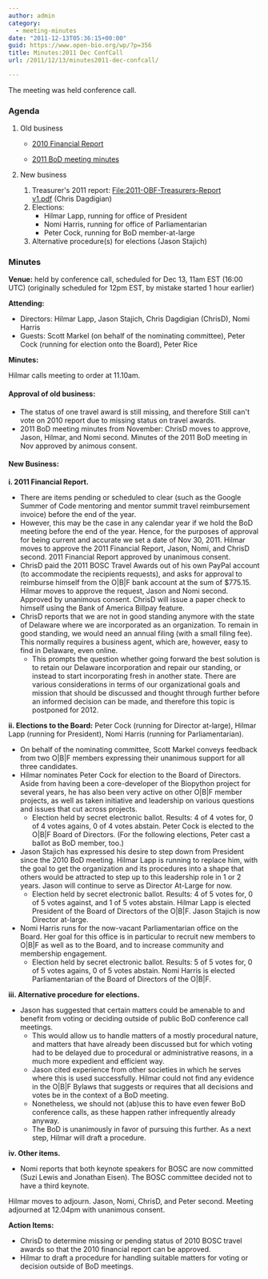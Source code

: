 ```yaml
---
author: admin
category:
  - meeting-minutes
date: "2011-12-13T05:36:15+00:00"
guid: https://www.open-bio.org/wp/?p=356
title: Minutes:2011 Dec ConfCall
url: /2011/12/13/minutes2011-dec-confcall/

---
```

The meeting was held conference call.

### Agenda

1. Old business

   - [2010 Financial Report](/obf-hugo-test/wiki/Minutes:2010_Financial_report)

   - [2011 BoD meeting minutes](/obf-hugo-test/wiki/Minutes:2011_ConfCall)
1. New business
   1. Treasurer's 2011 report: [File:2011-OBF-Treasurers-Report v1.pdf](/obf-hugo-test/wiki/File:2011-OBF-Treasurers-Report_v1.pdf) (Chris Dagdigian)
   1. Elections:
      - Hilmar Lapp, running for office of President
      - Nomi Harris, running for office of Parliamentarian
      - Peter Cock, running for BoD member-at-large
   1. Alternative procedure(s) for elections (Jason Stajich)

### Minutes

**Venue:** held by conference call, scheduled for Dec 13, 11am EST (16:00 UTC) (originally scheduled for 12pm EST, by mistake started 1 hour earlier)

**Attending:**

- Directors: Hilmar Lapp, Jason Stajich, Chris Dagdigian (ChrisD), Nomi Harris
- Guests: Scott Markel (on behalf of the nominating committee), Peter Cock (running for election onto the Board), Peter Rice

**Minutes:**

Hilmar calls meeting to order at 11.10am.

#### Approval of old business:

- The status of one travel award is still missing, and therefore Still can't vote on 2010 report due to missing status on travel awards.
- 2011 BoD meeting minutes from November: ChrisD moves to approve, Jason, Hilmar, and Nomi second. Minutes of the 2011 BoD meeting in Nov approved by animous consent.

#### New Business:

**i. 2011 Financial Report.**

- There are items pending or scheduled to clear (such as the Google Summer of Code mentoring and mentor summit travel reimbursement invoice) before the end of the year.
- However, this may be the case in any calendar year if we hold the BoD meeting before the end of the year. Hence, for the purposes of approval for being current and accurate we set a date of Nov 30, 2011. Hilmar moves to approve the 2011 Financial Report, Jason, Nomi, and ChrisD second. 2011 Financial Report approved by unanimous consent.
- ChrisD paid the 2011 BOSC Travel Awards out of his own PayPal account (to accommodate the recipients requests), and asks for approval to reimburse himself from the O\|B\|F bank account at the sum of $775.15. Hilmar moves to approve the request, Jason and Nomi second. Approved by unanimous consent. ChrisD will issue a paper check to himself using the Bank of America Billpay feature.
- ChrisD reports that we are not in good standing anymore with the state of Delaware where we are incorporated as an organization. To remain in good standing, we would need an annual filing (with a small filing fee). This normally requires a business agent, which are, however, easy to find in Delaware, even online.
  - This prompts the question whether going forward the best solution is to retain our Delaware incorporation and repair our standing, or instead to start incorporating fresh in another state. There are various considerations in terms of our organizational goals and mission that should be discussed and thought through further before an informed decision can be made, and therefore this topic is postponed for 2012.

**ii. Elections to the Board:** Peter Cock (running for Director at-large), Hilmar Lapp (running for President), Nomi Harris (running for Parliamentarian).

- On behalf of the nominating committee, Scott Markel conveys feedback from two O\|B\|F members expressing their unanimous support for all three candidates.
- Hilmar nominates Peter Cock for election to the Board of Directors. Aside from having been a core-developer of the Biopython project for several years, he has also been very active on other O\|B\|F member projects, as well as taken initiative and leadership on various questions and issues that cut across projects.
  - Election held by secret electronic ballot. Results: 4 of 4 votes for, 0 of 4 votes agains, 0 of 4 votes abstain. Peter Cock is elected to the O\|B\|F Board of Directors. (For the following elections, Peter cast a ballot as BoD member, too.)
- Jason Stajich has expressed his desire to step down from President since the 2010 BoD meeting. Hilmar Lapp is running to replace him, with the goal to get the organization and its procedures into a shape that others would be attracted to step up to this leadership role in 1 or 2 years. Jason will continue to serve as Director At-Large for now.
  - Election held by secret electronic ballot. Results: 4 of 5 votes for, 0 of 5 votes against, and 1 of 5 votes abstain. Hilmar Lapp is elected President of the Board of Directors of the O\|B\|F. Jason Stajich is now Director at-large.
- Nomi Harris runs for the now-vacant Parliamentarian office on the Board. Her goal for this office is in particular to recruit new members to O\|B\|F as well as to the Board, and to increase community and membership engagement.
  - Election held by secret electronic ballot. Results: 5 of 5 votes for, 0 of 5 votes agains, 0 of 5 votes abstain. Nomi Harris is elected Parliamentarian of the Board of Directors of the O\|B\|F.

**iii. Alternative procedure for elections.**

- Jason has suggested that certain matters could be amenable to and benefit from voting or deciding outside of public BoD conference call meetings.
  - This would allow us to handle matters of a mostly procedural nature, and matters that have already been discussed but for which voting had to be delayed due to procedural or administrative reasons, in a much more expedient and efficient way.
  - Jason cited experience from other societies in which he serves where this is used successfully. Hilmar could not find any evidence in the O\|B\|F Bylaws that suggests or requires that all decisions and votes be in the context of a BoD meeting.
  - Nonetheless, we should not (ab)use this to have even fewer BoD conference calls, as these happen rather infrequently already anyway.
  - The BoD is unanimously in favor of pursuing this further. As a next step, Hilmar will draft a procedure.

**iv. Other items.**

- Nomi reports that both keynote speakers for BOSC are now committed (Suzi Lewis and Jonathan Eisen). The BOSC committee decided not to have a third keynote.

Hilmar moves to adjourn. Jason, Nomi, ChrisD, and Peter second. Meeting adjourned at 12.04pm with unanimous consent.

**Action Items:**

- ChrisD to determine missing or pending status of 2010 BOSC travel awards so that the 2010 financial report can be approved.
- Hilmar to draft a procedure for handling suitable matters for voting or decision outside of BoD meetings.
